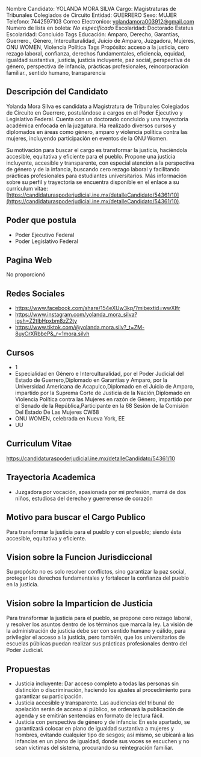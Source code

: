 Nombre Candidato: YOLANDA MORA SILVA
Cargo: Magistraturas de Tribunales Colegiados de Circuito
Entidad: GUERRERO
Sexo: MUJER
Telefono: 7442597103
Correo Electronico: yolandamora003912@gmail.com
Numero de lista en boleta: *No especificado*
Escolaridad: Doctorado
Estatus Escolaridad: Concluido
Tags Educación: Amparo, Derecho, Garantías, Guerrero., Género, Interculturalidad, Juicio de Amparo, Juzgadora, Mujeres, ONU WOMEN, Violencia Política
Tags Propósito: acceso a la justicia, cero rezago laboral, confianza, derechos fundamentales, eficiencia, equidad, igualdad sustantiva, justicia, justicia incluyente, paz social, perspectiva de género, perspectiva de infancia, prácticas profesionales, reincorporación familiar., sentido humano, transparencia


## Descripción del Candidato 

Yolanda Mora Silva es candidata a Magistratura de Tribunales Colegiados de Circuito en Guerrero, postulándose a cargos en el Poder Ejecutivo y Legislativo Federal. Cuenta con un doctorado concluido y una trayectoria académica enfocada en la juzgatura. Ha realizado diversos cursos y diplomados en áreas como género, amparo y violencia política contra las mujeres, incluyendo participación en eventos de la ONU Women.

Su motivación para buscar el cargo es transformar la justicia, haciéndola accesible, equitativa y eficiente para el pueblo. Propone una justicia incluyente, accesible y transparente, con especial atención a la perspectiva de género y de la infancia, buscando cero rezago laboral y facilitando prácticas profesionales para estudiantes universitarios.  Más información sobre su perfil y trayectoria se encuentra disponible en el enlace a su currículum vitae: [https://candidaturaspoderjudicial.ine.mx/detalleCandidato/54361/10](https://candidaturaspoderjudicial.ine.mx/detalleCandidato/54361/10).


## Poder que postula

- Poder Ejecutivo Federal
- Poder Legislativo Federal


## Pagina Web

No proporcionó


## Redes Sociales

- https://www.facebook.com/share/154eXUw3kp/?mibextid=wwXIfr
- https://www.instagram.com/yolanda_mora_silva?igsh=Z2tlbHpxbm8zZ2ty
- https://www.tiktok.com/@yolanda.mora.silv?_t=ZM-8uyCrXRbbeP&_r=1mora.silvh


## Cursos

- 1
- Especialidad en Género e Interculturalidad, por el Poder Judicial del Estado de Guerrero,Diplomado en Garantías y Amparo, por la Universidad Americana de Acapulco,Diplomado en el Juicio de Amparo, impartido por la Suprema Corte de Justicia de la Nación,Diplomado en Violencia Política contra las Mujeres en razón de Género, impartido por el Senado de la República,Participante en la 68 Sesión de la Comisión Del Estado De Las Mujeres CW68
- ONU WOMEN, celebrada en Nueva York, EE
- UU


## Curriculum Vitae

https://candidaturaspoderjudicial.ine.mx/detalleCandidato/54361/10


## Trayectoria Academica

- Juzgadora por vocación, apasionada por mi profesión, mamá de dos niños, estudiosa del derecho y guerrerense de corazón


## Motivo para buscar el Cargo Publico

Para transformar la justicia para el pueblo y con el pueblo; siendo ésta accesible, equitativa y eficiente.


## Vision sobre la Funcion Jurisdiccional

Su propósito no es solo resolver conflictos, sino garantizar la paz social, proteger los derechos fundamentales y fortalecer la confianza del pueblo en la justicia.


## Vision sobre la Imparticion de Justicia

Para transformar la justicia para el pueblo, se propone cero rezago laboral, y resolver los asuntos dentro de los términos que marca la ley. La visión de la administración de justicia debe ser con sentido humano y cálido, para privilegiar el acceso a la justicia, pero también, que los universitarios de escuelas públicas puedan realizar sus prácticas profesionales dentro del Poder Judicial.


## Propuestas

- Justicia incluyente: Dar acceso completo a todas las personas sin distinción o discriminación, haciendo los ajustes al procedimiento para garantizar su participación.
- Justicia accesible y transparente. Las audiencias del tribunal de apelación serán de acceso al público, se ordenará la publicación de agenda y se emitirán sentencias en formato de lectura fácil.
- Justicia con perspectiva de género y de infancia: En este apartado, se garantizará colocar en plano de igualdad sustantiva a mujeres y hombres, evitando cualquier tipo de sesgos; así mismo, se ubicará a las infancias en un plano de igualdad, donde sus voces se escuchen y no sean víctimas del sistema, procurando su reintegración familiar.

